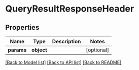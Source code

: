 # QueryResultResponseHeader

## Properties
Name | Type | Description | Notes
------------ | ------------- | ------------- | -------------
**params** | **object** |  | [optional] 

[[Back to Model list]](../README.md#documentation-for-models) [[Back to API list]](../README.md#documentation-for-api-endpoints) [[Back to README]](../README.md)


